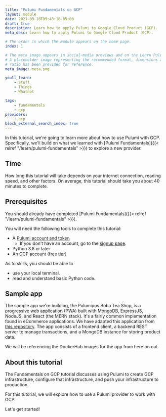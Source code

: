 ```yaml
---
title: "Pulumi Fundamentals on GCP"
layout: module
date: 2021-09-10T09:43:18-05:00
draft: true
description: Learn how to apply Pulumi to Google Cloud Product (GCP).
meta_desc: Learn how to apply Pulumi to Google Cloud Product (GCP).

# The order in which the module appears on the home page.
index: 1

# The meta_image appears in social-media previews and on the Learn Pulumi home page.
# A placeholder image representing the recommended format, dimensions and aspect
# ratio has been provided for reference.
meta_image: meta.png

youll_learn:
    - Stuff
    - Things
    - Whatnot

tags:
    - fundamentals
    - gcp
providers:
    - gcp
block_external_search_index: true
---
```


In this tutorial, we're going to learn more about how to use Pulumi with GCP.
Specifically, we'll build on what we learned with
[Pulumi Fundamentals]({{< relref "/learn/pulumi-fundamentals" >}}) to
explore a new provider.

## Time

How long this tutorial will take depends on your internet connection, reading
speed, and other factors. On average, this tutorial should take you about 40
minutes to complete.

## Prerequisites

You should already have completed
[Pulumi Fundamentals]({{< relref "/learn/pulumi-fundamentals" >}}).

You will need the following tools to complete this tutorial:
- A [Pulumi account and token](http:app.pulumi.com)
  - If you don't have an account, go to the
    [signup page](https://app.pulumi.com/signup).
- Python 3.8 or later
- An GCP account (free tier)

As to skills, you should be able to

- use your local terminal.
- read and understand basic Python code.

## Sample app

The sample app we're building, the Pulumipus Boba Tea Shop, is a progressive web
application (PWA) built with MongoDB, ExpressJS, NodeJS, and React (the MERN
stack). It's a fairly common implementation found in eCommerce applications. We
have adapted this application from
[this repository](https://github.com/shubhambattoo/shopping-cart). The app
consists of a frontend client, a backend REST server to manage transactions, and
a MongoDB instance for storing product data.

We will be referencing the DockerHub images for the app from here on out.

## About this tutorial

The Fundamentals on GCP tutorial discusses using Pulumi to create GCP
infrastructure, configure that infrastructure, and push your infrastructure to
production.

For this tutorial, we will explore how to use a Pulumi provider to work with
GCP.

Let's get started!